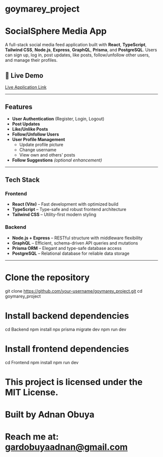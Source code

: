 # goymarey_project
# SocialSphere Media App

A full-stack social media feed application built with **React**, **TypeScript**, **Tailwind CSS**, **Node.js**, **Express**, **GraphQL**, **Prisma**, and **PostgreSQL**. Users can sign up, log in, post updates, like posts, follow/unfollow other users, and manage their profiles.

## 🔗 Live Demo

[Live Application Link](#)  

---

## Features

- **User Authentication** (Register, Login, Logout)
- **Post Updates**
- **Like/Unlike Posts**
- **Follow/Unfollow Users**
- **User Profile Management**
  - Update profile picture
  - Change username
  - View own and others' posts
- **Follow Suggestions** *(optional enhancement)*

---

## Tech Stack

### Frontend

- **React (Vite)** – Fast development with optimized build
- **TypeScript** – Type-safe and robust frontend architecture
- **Tailwind CSS** – Utility-first modern styling

### Backend

- **Node.js + Express** – RESTful structure with middleware flexibility
- **GraphQL** – Efficient, schema-driven API queries and mutations
- **Prisma ORM** – Elegant and type-safe database access
- **PostgreSQL** – Relational database for reliable data storage

---


# Clone the repository
git clone https://github.com/your-username/goymarey_project.git
cd goymarey_project

# Install backend dependencies
cd Backend
npm install
npx prisma migrate dev
npm run dev

# Install frontend dependencies
cd Frontend
npm install
npm run dev

# This project is licensed under the MIT License.

# Built by Adnan Obuya

# Reach me at: gardobuyaadnan@gmail.com